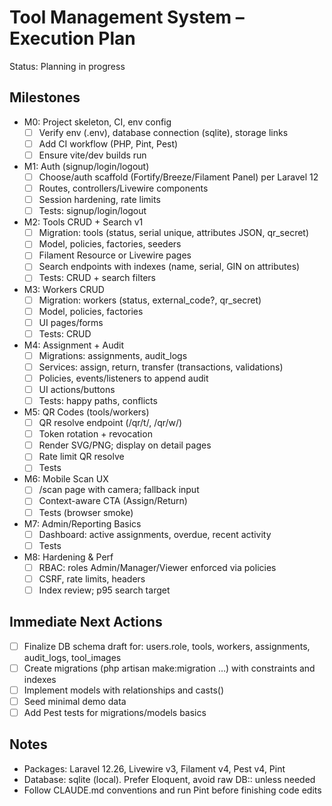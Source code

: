 # Tool Management System – Execution Plan

Status: Planning in progress

## Milestones
- M0: Project skeleton, CI, env config
  - [ ] Verify env (.env), database connection (sqlite), storage links
  - [ ] Add CI workflow (PHP, Pint, Pest)
  - [ ] Ensure vite/dev builds run
- M1: Auth (signup/login/logout)
  - [ ] Choose/auth scaffold (Fortify/Breeze/Filament Panel) per Laravel 12
  - [ ] Routes, controllers/Livewire components
  - [ ] Session hardening, rate limits
  - [ ] Tests: signup/login/logout
- M2: Tools CRUD + Search v1
  - [ ] Migration: tools (status, serial unique, attributes JSON, qr_secret)
  - [ ] Model, policies, factories, seeders
  - [ ] Filament Resource or Livewire pages
  - [ ] Search endpoints with indexes (name, serial, GIN on attributes)
  - [ ] Tests: CRUD + search filters
- M3: Workers CRUD
  - [ ] Migration: workers (status, external_code?, qr_secret)
  - [ ] Model, policies, factories
  - [ ] UI pages/forms
  - [ ] Tests: CRUD
- M4: Assignment + Audit
  - [ ] Migrations: assignments, audit_logs
  - [ ] Services: assign, return, transfer (transactions, validations)
  - [ ] Policies, events/listeners to append audit
  - [ ] UI actions/buttons
  - [ ] Tests: happy paths, conflicts
- M5: QR Codes (tools/workers)
  - [ ] QR resolve endpoint (/qr/t/<token>, /qr/w/<token>)
  - [ ] Token rotation + revocation
  - [ ] Render SVG/PNG; display on detail pages
  - [ ] Rate limit QR resolve
  - [ ] Tests
- M6: Mobile Scan UX
  - [ ] /scan page with camera; fallback input
  - [ ] Context-aware CTA (Assign/Return)
  - [ ] Tests (browser smoke)
- M7: Admin/Reporting Basics
  - [ ] Dashboard: active assignments, overdue, recent activity
  - [ ] Tests
- M8: Hardening & Perf
  - [ ] RBAC: roles Admin/Manager/Viewer enforced via policies
  - [ ] CSRF, rate limits, headers
  - [ ] Index review; p95 search target

## Immediate Next Actions
- [ ] Finalize DB schema draft for: users.role, tools, workers, assignments, audit_logs, tool_images
- [ ] Create migrations (php artisan make:migration …) with constraints and indexes
- [ ] Implement models with relationships and casts()
- [ ] Seed minimal demo data
- [ ] Add Pest tests for migrations/models basics

## Notes
- Packages: Laravel 12.26, Livewire v3, Filament v4, Pest v4, Pint
- Database: sqlite (local). Prefer Eloquent, avoid raw DB:: unless needed
- Follow CLAUDE.md conventions and run Pint before finishing code edits
